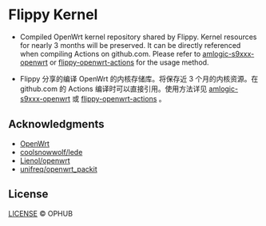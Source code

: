 # Flippy Kernel

- Compiled OpenWrt kernel repository shared by Flippy. Kernel resources for nearly 3 months will be preserved. It can be directly referenced when compiling Actions on github.com. Please refer to [amlogic-s9xxx-openwrt](https://github.com/ophub/amlogic-s9xxx-openwrt) or [flippy-openwrt-actions](https://github.com/ophub/flippy-openwrt-actions) for the usage method.

- Flippy 分享的编译 OpenWrt 的内核存储库。将保存近 3 个月的内核资源。在 github.com 的 Actions 编译时可以直接引用。使用方法详见 [amlogic-s9xxx-openwrt](https://github.com/ophub/amlogic-s9xxx-openwrt) 或 [flippy-openwrt-actions](https://github.com/ophub/flippy-openwrt-actions) 。

## Acknowledgments

- [OpenWrt](https://github.com/openwrt/openwrt)
- [coolsnowwolf/lede](https://github.com/coolsnowwolf/lede)
- [Lienol/openwrt](https://github.com/Lienol/openwrt)
- [unifreq/openwrt_packit](https://github.com/unifreq/openwrt_packit)

## License

[LICENSE](https://github.com/ophub/flippy-kernel/blob/main/LICENSE) © OPHUB


